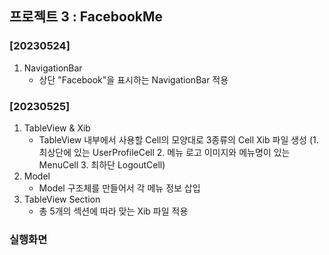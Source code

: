 ## 프로젝트 3 : FacebookMe

### [20230524]
1. NavigationBar
    - 상단 "Facebook"을 표시하는 NavigationBar 적용

### [20230525]
1. TableView & Xib
    - TableView 내부에서 사용할 Cell의 모양대로 3종류의 Cell Xib 파일 생성
    (1. 최상단에 있는 UserProfileCell 2. 메뉴 로고 이미지와 메뉴명이 있는 MenuCell 3. 최하단 LogoutCell)
2. Model
    - Model 구조체를 만들어서 각 메뉴 정보 삽입
3. TableView Section
    - 총 5개의 섹션에 따라 맞는 Xib 파일 적용

### 실행화면
